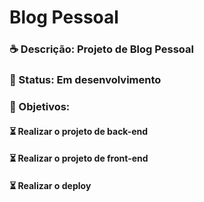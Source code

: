 # Blog Pessoal



### :coffee:  Descrição: Projeto de Blog Pessoal 



### :seedling:  Status: Em desenvolvimento




### :dart: Objetivos:

#### 					:hourglass_flowing_sand: Realizar o projeto de back-end

#### 					:hourglass_flowing_sand: Realizar o projeto de front-end

#### 					:hourglass_flowing_sand: Realizar o deploy

